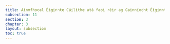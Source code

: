 ```yaml
---
title: Ainmfhocal Éiginnte Cáilithe atá faoi réir ag Cainníocht Éiginnte
subsection: 11
section: 3
chapter: 3
layout: subsection
toc: true
---
```

